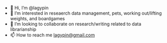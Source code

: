 - 👋 Hi, I’m @lagypin
- 👀 I’m interested in reseaerch data management, pets, working out/lifting weights, and boardgames
- 💞️ I’m looking to collaborate on research/writing related to data librarianship
- 📫 How to reach me lagypin@gmail.com

<!---
lagypin/lagypin is a ✨ special ✨ repository because its `README.md` (this file) appears on your GitHub profile.
You can click the Preview link to take a look at your changes.
--->
